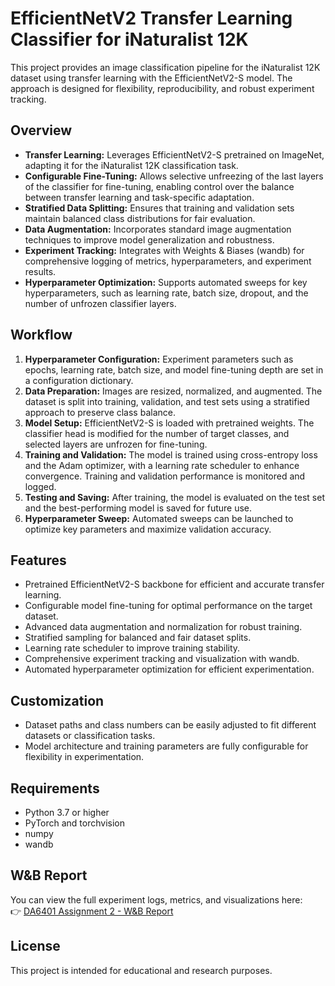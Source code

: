 # EfficientNetV2 Transfer Learning Classifier for iNaturalist 12K

This project provides an image classification pipeline for the iNaturalist 12K dataset using transfer learning with the EfficientNetV2-S model. The approach is designed for flexibility, reproducibility, and robust experiment tracking.

## Overview

- **Transfer Learning:** Leverages EfficientNetV2-S pretrained on ImageNet, adapting it for the iNaturalist 12K classification task.
- **Configurable Fine-Tuning:** Allows selective unfreezing of the last layers of the classifier for fine-tuning, enabling control over the balance between transfer learning and task-specific adaptation.
- **Stratified Data Splitting:** Ensures that training and validation sets maintain balanced class distributions for fair evaluation.
- **Data Augmentation:** Incorporates standard image augmentation techniques to improve model generalization and robustness.
- **Experiment Tracking:** Integrates with Weights & Biases (wandb) for comprehensive logging of metrics, hyperparameters, and experiment results.
- **Hyperparameter Optimization:** Supports automated sweeps for key hyperparameters, such as learning rate, batch size, dropout, and the number of unfrozen classifier layers.

## Workflow

1. **Hyperparameter Configuration:** Experiment parameters such as epochs, learning rate, batch size, and model fine-tuning depth are set in a configuration dictionary.
2. **Data Preparation:** Images are resized, normalized, and augmented. The dataset is split into training, validation, and test sets using a stratified approach to preserve class balance.
3. **Model Setup:** EfficientNetV2-S is loaded with pretrained weights. The classifier head is modified for the number of target classes, and selected layers are unfrozen for fine-tuning.
4. **Training and Validation:** The model is trained using cross-entropy loss and the Adam optimizer, with a learning rate scheduler to enhance convergence. Training and validation performance is monitored and logged.
5. **Testing and Saving:** After training, the model is evaluated on the test set and the best-performing model is saved for future use.
6. **Hyperparameter Sweep:** Automated sweeps can be launched to optimize key parameters and maximize validation accuracy.

## Features

- Pretrained EfficientNetV2-S backbone for efficient and accurate transfer learning.
- Configurable model fine-tuning for optimal performance on the target dataset.
- Advanced data augmentation and normalization for robust training.
- Stratified sampling for balanced and fair dataset splits.
- Learning rate scheduler to improve training stability.
- Comprehensive experiment tracking and visualization with wandb.
- Automated hyperparameter optimization for efficient experimentation.

## Customization

- Dataset paths and class numbers can be easily adjusted to fit different datasets or classification tasks.
- Model architecture and training parameters are fully configurable for flexibility in experimentation.

## Requirements

- Python 3.7 or higher
- PyTorch and torchvision
- numpy
- wandb

## W&B Report

You can view the full experiment logs, metrics, and visualizations here:  
👉 [DA6401 Assignment 2 - W&B Report](https://wandb.ai/cs24m026-iit-madras-foundation/DL%20Assignment%202/reports/DA6401-Assignment-2--VmlldzoxMjM3NjA0MA?accessToken=a6nr8f6ozmf9v61o8564ktk1ivv0pughb9onllrnndrc6fenonhsyjrp2dq4z5hn)

## License

This project is intended for educational and research purposes.
